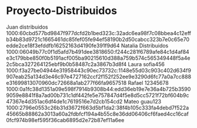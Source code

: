 # Proyecto-Distribuidos
Juan distribuidos 1000:60cbd577bd9847f977dcfd2b1bed323c:32adc6ea98f7c08bbea4c12effb34b83d9721c1665461dc85fef05fe94ef58190b2d50cabcc323b7e0c65e70edde2ce18f3efddfb16252163d4190fe391f9d64
Natalia Distribuidos 1000:06049b77c0f1d5afd7b491dee3818650:f244c281f6789afe84c1d4af84e3c179bbe850f0b5191acf005ba90215610d388a759b574c565349448f5a4e2c5bca327264125ebf9b0b58487c2a3867b3d8f4
Laura sofia456 1000:f3a27be04944e31958443c90ec73732c:1148e55d03c903c402d634f9907eab25a134d3e46c97e4727162ccf2f152f252ee9e3290d6fc77a0a7cc888e31699813070960dc72668a1ab277f66fa9657518
Rafael 12345678 1000:0a1fc38d1351a09e598f7914b9308b44:edd36eb19e7e36a4b725b35909059e8841f8a7ad00b731c1df442fe5e757847d4f5e8d5cc5721f72bf604b9c47367e4d351ac6df4de1c7619516e7d2cb154cd2
Mateo guau123 1000:2796e0553c26b31d3672f663d5bf1da2:38f4b105c333fa4debd7f522a45665b88862a3013a60a2fdbfcf194a4b55c8e36dd06406cf6faed4cc16caf0fcf974b98ef595f36cab6895d2e72b87ef11a6ee
